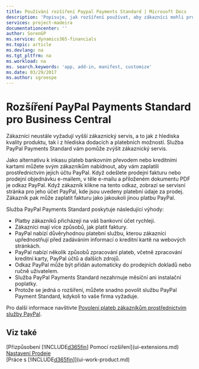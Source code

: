 ```yaml
---
title: Používání rozšíření Paypal Payments Standard | Microsoft Docs
description: 'Popisuje, jak rozšíření používat, aby zákazníci mohli provádět platby pomocí PayPal.'
services: project-madeira
documentationcenter: ''
author: SorenGP
ms.service: dynamics365-financials
ms.topic: article
ms.devlang: na
ms.tgt_pltfrm: na
ms.workload: na
ms. search.keywords: 'app, add-in, manifest, customize'
ms.date: 03/29/2017
ms.author: sgroespe
---
```

# <a name="the-paypal-payments-standard-extension-to-business-central"></a>Rozšíření PayPal Payments Standard pro Business Central 
Zákazníci neustále vyžadují vyšší zákaznický servis, a to jak z hlediska kvality produktu, tak i z hlediska dodacích a platebních možností. Služba PayPal Payments Standard vám pomůže zvýšit zákaznický servis.

Jako alternativu k inkasu plateb bankovním převodem nebo kreditními kartami můžete svým zákazníkům nabídnout, aby vám zaplatili prostřednictvím jejich účtu PayPal. Když odešlete prodejní fakturu nebo prodejní objednávku e-mailem, v těle e-mailu a přiloženém dokumentu PDF je odkaz PayPal. Když zákazník klikne na tento odkaz, zobrazí se servisní stránka pro jeho účet PayPal, kde jsou uvedeny platební údaje za prodej. Zákazník pak může zaplatit fakturu jako jakoukoli jinou platbu PayPal.

Služba PayPal Payments Standard poskytuje následující výhody:

* Platby zákazníků přicházejí na váš bankovní účet rychleji.
* Zákazníci mají více způsobů, jak platit faktury.
* PayPal nabízí důvěryhodnou platební službu, kterou zákazníci upřednostňují před zadáváním informací o kreditní kartě na webových stránkách.
* PayPal nabízí několik způsobů zpracování plateb, včetně zpracování kreditní karty, PayPal účtů a dalších zdrojů.
* Odkaz PayPal může být přidán automaticky do prodejních dokladů nebo ručně uživatelem.
* Služba PayPal Payments Standard nezahrnuje měsíční ani instalační poplatky.
* Protože se jedná o rozšíření, můžete snadno povolit službu PayPal Payment Standard, kdykoli to vaše firma vyžaduje.  

Pro další informace navštivte [Povolení plateb zákazníkům prostřednictvím služby PayPal](sales-how-enable-payment-service-extensions.md).

## <a name="see-also"></a>Viz také
[Přizpůsobení [!INCLUDE[d365fin](includes/d365fin_md.md)] Pomocí rozšíření](ui-extensions.md)  
[Nastavení Prodeje](sales-setup-sales.md)  
[Práce s [!INCLUDE[d365fin](includes/d365fin_md.md)]](ui-work-product.md)
